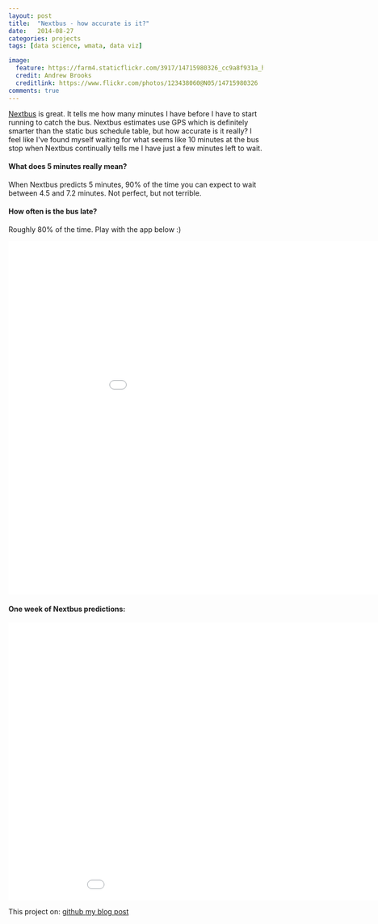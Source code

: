 ```yaml
---
layout: post
title:  "Nextbus - how accurate is it?"
date:   2014-08-27
categories: projects
tags: [data science, wmata, data viz]

image:
  feature: https://farm4.staticflickr.com/3917/14715980326_cc9a8f931a_h.jpg
  credit: Andrew Brooks
  creditlink: https://www.flickr.com/photos/123438060@N05/14715980326
comments: true
---
```


[Nextbus](http://www.wmata.com/rider_tools/nextbus/arrivals.cfm) is great.
It tells me how many minutes I have before I have to start running to catch the bus.
Nextbus estimates use GPS which is definitely smarter than the static bus schedule table, but how accurate is it really?
I feel like I've found myself waiting for what seems like 10 minutes at the bus stop
when Nextbus continually tells me I have just a few minutes left to wait.

#### What does 5 minutes really mean?
When Nextbus predicts 5 minutes, 90% of the time you can expect to wait between 4.5 and 7.2 minutes.
Not perfect, but not terrible.

#### How often is the bus late?
Roughly 80% of the time. Play with the app below :)

<iframe style="border: 0px;" src="/simpleblog/assets/html/d3nextbus.html" width="1000" height="700"></iframe>

#### One week of Nextbus predictions:
<iframe style="border: 0px;" src="/simpleblog/assets/html/busScatter.html" width="1000" height="550"></iframe>


<br>

This project on:
<a href="https://github.com/brooksandrew/nextbus" class="btn">github  </a>
<a href="http://brooksandrew.github.io/simpleblog/articles/nextbus/" class="btn">my blog post</a>

<!-- See how I figured this out: [here](https://github.com/brooksandrew/nextbus). -->







<!-- <figure>
	<a href="https://farm6.staticflickr.com/5521/13899179960_ae06893c7e_h.jpg" class="image-popup" title="IMG_0251 by Andrew Brooks, on Flickr"><img src="https://farm6.staticflickr.com/5521/13899179960_ae06893c7e_h.jpg" width="1600" height="1200" alt="IMG_0251"></a>
</figure> -->





